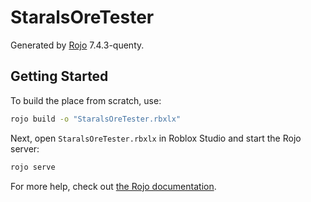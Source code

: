 # StaralsOreTester
Generated by [Rojo](https://github.com/rojo-rbx/rojo) 7.4.3-quenty.

## Getting Started
To build the place from scratch, use:

```bash
rojo build -o "StaralsOreTester.rbxlx"
```

Next, open `StaralsOreTester.rbxlx` in Roblox Studio and start the Rojo server:

```bash
rojo serve
```

For more help, check out [the Rojo documentation](https://rojo.space/docs).